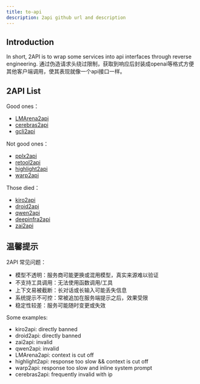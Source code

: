 ```yaml
---
title: to-api
description: 2api github url and description
---
```


## Introduction

In short, 2API is to wrap some services into api interfaces through reverse engineering.
通过伪造请求头绕过限制，获取到响应后封装成openai等格式方便其他客户端调用，使其表现就像一个api接口一样。

## 2API List

Good ones：

- [LMArena2api]()
- [cerebras2api]()
- [gcli2api]()

Not good ones：

- [pplx2api]()
- [retool2api]()
- [highlight2api]()
- [warp2api]()

Those died：

- [kiro2api]()
- [droid2api]()
- [qwen2api]()
- [deepinfra2api]()
- [zai2api]()

## 温馨提示

2API 常见问题：

- 模型不透明：服务商可能更换或混用模型，真实来源难以验证
- 不支持工具调用：无法使用函数调用/工具
- 上下文易被截断：长对话或长输入可能丢失信息
- 系统提示不可控：常被追加在服务端提示之后，效果受限
- 稳定性较差：服务可能随时变更或失效

Some examples:
- kiro2api: directly banned
- droid2api: directly banned
- zai2api: invalid
- qwen2api: invalid
- LMArena2api: context is cut off
- highlight2api: response too slow && context is cut off
- warp2api: response too slow and inline system prompt
- cerebras2api: frequently invalid with ip
